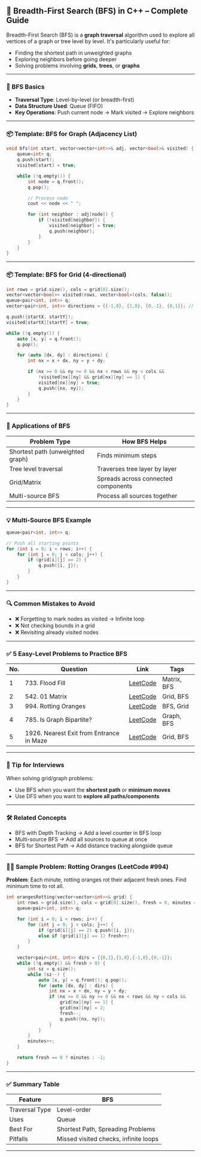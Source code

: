 ## 🔄 Breadth-First Search (BFS) in C++ – Complete Guide

Breadth-First Search (BFS) is a **graph traversal** algorithm used to explore all vertices of a graph or tree level by level. It's particularly useful for:
- Finding the shortest path in unweighted graphs
- Exploring neighbors before going deeper
- Solving problems involving **grids**, **trees**, or **graphs**

---

### 🧠 BFS Basics

- **Traversal Type**: Level-by-level (or breadth-first)
- **Data Structure Used**: Queue (FIFO)
- **Key Operations**: Push current node → Mark visited → Explore neighbors

---

### 📦 Template: BFS for Graph (Adjacency List)

```cpp
void bfs(int start, vector<vector<int>>& adj, vector<bool>& visited) {
    queue<int> q;
    q.push(start);
    visited[start] = true;

    while (!q.empty()) {
        int node = q.front();
        q.pop();

        // Process node
        cout << node << " ";

        for (int neighbor : adj[node]) {
            if (!visited[neighbor]) {
                visited[neighbor] = true;
                q.push(neighbor);
            }
        }
    }
}
````

---

### 📦 Template: BFS for Grid (4-directional)

```cpp
int rows = grid.size(), cols = grid[0].size();
vector<vector<bool>> visited(rows, vector<bool>(cols, false));
queue<pair<int, int>> q;
vector<pair<int, int>> directions = {{-1,0}, {1,0}, {0,-1}, {0,1}}; // Up, Down, Left, Right

q.push({startX, startY});
visited[startX][startY] = true;

while (!q.empty()) {
    auto [x, y] = q.front();
    q.pop();

    for (auto [dx, dy] : directions) {
        int nx = x + dx, ny = y + dy;

        if (nx >= 0 && ny >= 0 && nx < rows && ny < cols &&
            !visited[nx][ny] && grid[nx][ny] == 1) {
            visited[nx][ny] = true;
            q.push({nx, ny});
        }
    }
}
```

---

### 🧮 Applications of BFS

| Problem Type                     | How BFS Helps                       |
| -------------------------------- | ----------------------------------- |
| Shortest path (unweighted graph) | Finds minimum steps                 |
| Tree level traversal             | Traverses tree layer by layer       |
| Grid/Matrix                      | Spreads across connected components |
| Multi-source BFS                 | Process all sources together        |

---

### 💡 Multi-Source BFS Example

```cpp
queue<pair<int, int>> q;

// Push all starting points
for (int i = 0; i < rows; i++) {
    for (int j = 0; j < cols; j++) {
        if (grid[i][j] == 2) {
            q.push({i, j});
        }
    }
}
```

---

### 🔍 Common Mistakes to Avoid

* ❌ Forgetting to mark nodes as visited → Infinite loop
* ❌ Not checking bounds in a grid
* ❌ Revisiting already visited nodes

---

### ✅ 5 Easy-Level Problems to Practice BFS

| No. | Question                                 | Link                                                                          | Tags        |
| --- | ---------------------------------------- | ----------------------------------------------------------------------------- | ----------- |
| 1   | 733. Flood Fill                          | [LeetCode](https://leetcode.com/problems/flood-fill/)                         | Matrix, BFS |
| 2   | 542. 01 Matrix                           | [LeetCode](https://leetcode.com/problems/01-matrix/)                          | Grid, BFS   |
| 3   | 994. Rotting Oranges                     | [LeetCode](https://leetcode.com/problems/rotting-oranges/)                    | BFS, Grid   |
| 4   | 785. Is Graph Bipartite?                 | [LeetCode](https://leetcode.com/problems/is-graph-bipartite/)                 | Graph, BFS  |
| 5   | 1926. Nearest Exit from Entrance in Maze | [LeetCode](https://leetcode.com/problems/nearest-exit-from-entrance-in-maze/) | Grid, BFS   |

---

### 📌 Tip for Interviews

When solving grid/graph problems:

* Use BFS when you want the **shortest path** or **minimum moves**
* Use DFS when you want to **explore all paths/components**

---

### 🛠 Related Concepts

* BFS with Depth Tracking → Add a level counter in BFS loop
* Multi-source BFS → Add all sources to queue at once
* BFS for Shortest Path → Add distance tracking alongside queue

---

### 🧑‍💻 Sample Problem: Rotting Oranges (LeetCode #994)

**Problem**: Each minute, rotting oranges rot their adjacent fresh ones. Find minimum time to rot all.

```cpp
int orangesRotting(vector<vector<int>>& grid) {
    int rows = grid.size(), cols = grid[0].size(), fresh = 0, minutes = 0;
    queue<pair<int, int>> q;

    for (int i = 0; i < rows; i++) {
        for (int j = 0; j < cols; j++) {
            if (grid[i][j] == 2) q.push({i, j});
            else if (grid[i][j] == 1) fresh++;
        }
    }

    vector<pair<int, int>> dirs = {{0,1},{1,0},{-1,0},{0,-1}};
    while (!q.empty() && fresh > 0) {
        int sz = q.size();
        while (sz--) {
            auto [x, y] = q.front(); q.pop();
            for (auto [dx, dy] : dirs) {
                int nx = x + dx, ny = y + dy;
                if (nx >= 0 && ny >= 0 && nx < rows && ny < cols &&
                    grid[nx][ny] == 1) {
                    grid[nx][ny] = 2;
                    fresh--;
                    q.push({nx, ny});
                }
            }
        }
        minutes++;
    }

    return fresh == 0 ? minutes : -1;
}
```

---

### ✅ Summary Table

| Feature        | BFS                                   |
| -------------- | ------------------------------------- |
| Traversal Type | Level-order                           |
| Uses           | Queue                                 |
| Best For       | Shortest Path, Spreading Problems     |
| Pitfalls       | Missed visited checks, infinite loops |

---
